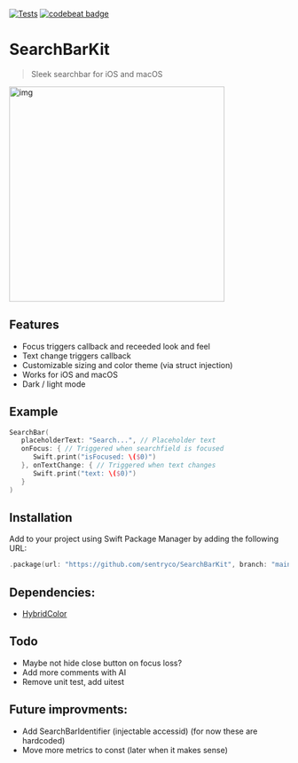 [![Tests](https://github.com/sentryco/SearchBarKit/actions/workflows/Tests.yml/badge.svg)](https://github.com/sentryco/SearchBarKit/actions/workflows/Tests.yml)
[![codebeat badge](https://codebeat.co/badges/80a82bb4-248f-44e1-9117-b780cddbc8e6)](https://codebeat.co/projects/github-com-sentryco-searchbarkit-main)

# SearchBarKit

> Sleek searchbar for iOS and macOS

<img width="388" alt="img" src="https://s11.gifyu.com/images/SOOPE.gif">

## Features

- Focus triggers callback and receeded look and feel
- Text change triggers callback
- Customizable sizing and color theme (via struct injection)
- Works for iOS and macOS
- Dark / light mode

## Example

```swift
SearchBar(
   placeholderText: "Search...", // Placeholder text
   onFocus: { // Triggered when searchfield is focused
      Swift.print("isFocused: \($0)")
   }, onTextChange: { // Triggered when text changes
      Swift.print("text: \($0)")
   }
)
```

## Installation
Add to your project using Swift Package Manager by adding the following URL:

```swift
.package(url: "https://github.com/sentryco/SearchBarKit", branch: "main")
```   

## Dependencies:
- [HybridColor](https://github.com/sentryco/HybridColor)

## Todo
- Maybe not hide close button on focus loss?
- Add more comments with AI 
- Remove unit test, add uitest

## Future improvments:
- Add SearchBarIdentifier (injectable accessid) (for now these are hardcoded) 
- Move more metrics to const (later when it makes sense) 
